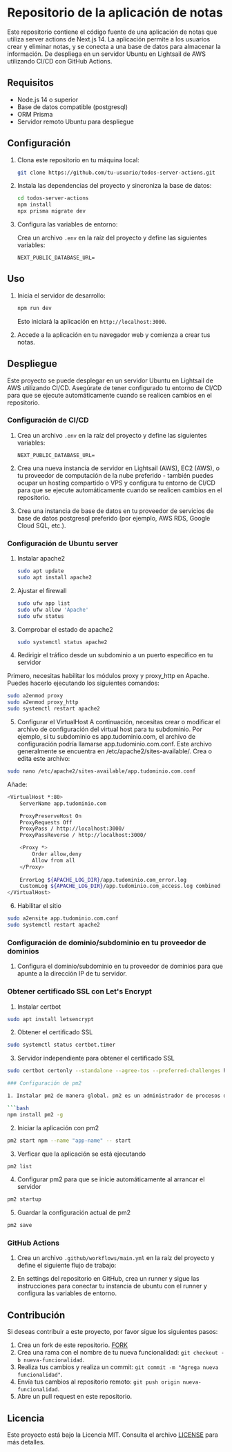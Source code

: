 # Repositorio de la aplicación de notas

Este repositorio contiene el código fuente de una aplicación de notas que utiliza server actions de Next.js 14. La aplicación permite a los usuarios crear y eliminar notas, y se conecta a una base de datos para almacenar la información. De despliega en un servidor Ubuntu en Lightsail de AWS utilizando CI/CD con GitHub Actions.

## Requisitos

- Node.js 14 o superior
- Base de datos compatible (postgresql) 
- ORM Prisma
- Servidor remoto Ubuntu para despliegue

## Configuración

1. Clona este repositorio en tu máquina local:

    ```bash
    git clone https://github.com/tu-usuario/todos-server-actions.git
    ```

2. Instala las dependencias del proyecto y sincroniza la base de datos:

    ```bash
    cd todos-server-actions
    npm install
    npx prisma migrate dev

    ```

3. Configura las variables de entorno:

    Crea un archivo `.env` en la raíz del proyecto y define las siguientes variables:

    ```plaintext
    NEXT_PUBLIC_DATABASE_URL=
    ```

## Uso

1. Inicia el servidor de desarrollo:

    ```bash
    npm run dev
    ```

    Esto iniciará la aplicación en `http://localhost:3000`.

2. Accede a la aplicación en tu navegador web y comienza a crear tus notas.

## Despliegue

Este proyecto se puede desplegar en un servidor Ubuntu en Lightsail de AWS utilizando CI/CD. Asegúrate de tener configurado tu entorno de CI/CD para que se ejecute automáticamente cuando se realicen cambios en el repositorio.

### Configuración de CI/CD

1. Crea un archivo `.env` en la raíz del proyecto y define las siguientes variables:

    ```plaintext
    NEXT_PUBLIC_DATABASE_URL=
    ```
2. Crea una nueva instancia de servidor en Lightsail (AWS), EC2 (AWS), o tu proveedor de computación de la nube preferido - también puedes ocupar un hosting compartido o VPS y configura tu entorno de CI/CD para que se ejecute automáticamente cuando se realicen cambios en el repositorio.
   
3. Crea una instancia de base de datos en tu proveedor de servicios de base de datos postgresql preferido (por ejemplo, AWS RDS, Google Cloud SQL, etc.).

### Configuración de Ubuntu server

1. Instalar apache2
   
    ```bash
    sudo apt update
    sudo apt install apache2
    ```
2. Ajustar el firewall
   
    ```bash
    sudo ufw app list
    sudo ufw allow 'Apache'
    sudo ufw status
    ```
3. Comprobar el estado de apache2
   
    ```bash
    sudo systemctl status apache2
    ```

4. Redirigir el tráfico desde un subdominio a un puerto específico en tu servidor

Primero, necesitas habilitar los módulos proxy y proxy_http en Apache. Puedes hacerlo ejecutando los siguientes comandos:

```bash
sudo a2enmod proxy
sudo a2enmod proxy_http
sudo systemctl restart apache2
```

5. Configurar el VirtualHost
A continuación, necesitas crear o modificar el archivo de configuración del virtual host para tu subdominio. Por ejemplo, si tu subdominio es app.tudominio.com, el archivo de configuración podría llamarse app.tudominio.com.conf. Este archivo generalmente se encuentra en /etc/apache2/sites-available/. Crea o edita este archivo:

```bash
sudo nano /etc/apache2/sites-available/app.tudominio.com.conf
```

Añade: 

```bash
<VirtualHost *:80>
    ServerName app.tudominio.com

    ProxyPreserveHost On
    ProxyRequests Off
    ProxyPass / http://localhost:3000/
    ProxyPassReverse / http://localhost:3000/

    <Proxy *>
        Order allow,deny
        Allow from all
    </Proxy>
    
    ErrorLog ${APACHE_LOG_DIR}/app.tudominio.com_error.log
    CustomLog ${APACHE_LOG_DIR}/app.tudominio.com_access.log combined
</VirtualHost>
```

6. Habilitar el sitio

```bash
sudo a2ensite app.tudominio.com.conf
sudo systemctl restart apache2
```

### Configuración de dominio/subdominio en tu proveedor de dominios

1. Configura el dominio/subdominio en tu proveedor de dominios para que apunte a la dirección IP de tu servidor.

### Obtener certificado SSL con Let's Encrypt

1. Instalar certbot

```bash
sudo apt install letsencrypt
```

2. Obtener el certificado SSL

```bash
sudo systemctl status certbot.timer

```

3. Servidor independiente para obtener el certificado SSL

```bash
sudo certbot certonly --standalone --agree-tos --preferred-challenges http -d domain-name.com

### Configuración de pm2

1. Instalar pm2 de manera global. pm2 es un administrador de procesos de producción para aplicaciones Node.js con un balanceador de carga integrado.

```bash
npm install pm2 -g
```

2. Iniciar la aplicación con pm2

```bash
pm2 start npm --name "app-name" -- start
```

3. Verficar que la aplicación se está ejecutando

```bash
pm2 list
```

4. Configurar pm2 para que se inicie automáticamente al arrancar el servidor

```bash
pm2 startup
```

5. Guardar la configuración actual de pm2

```bash
pm2 save
```

### GitHub Actions

1. Crea un archivo `.github/workflows/main.yml` en la raíz del proyecto y define el siguiente flujo de trabajo:

2. En settings del repositorio en GitHub, crea un runner y sigue las instrucciones para conectar tu instancia de ubuntu con el runner y configura las variables de entorno.
   
## Contribución

Si deseas contribuir a este proyecto, por favor sigue los siguientes pasos:

1. Crea un fork de este repositorio. [FORK](https://github.com/JoseGermanx/todos-server-actions/fork)
2. Crea una rama con el nombre de tu nueva funcionalidad: `git checkout -b nueva-funcionalidad`.
3. Realiza tus cambios y realiza un commit: `git commit -m "Agrega nueva funcionalidad"`.
4. Envía tus cambios al repositorio remoto: `git push origin nueva-funcionalidad`.
5. Abre un pull request en este repositorio.

## Licencia

Este proyecto está bajo la Licencia MIT. Consulta el archivo [LICENSE](./LICENSE) para más detalles.